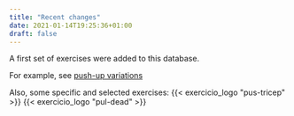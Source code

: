 ```yaml
---
title: "Recent changes"
date: 2021-01-14T19:25:36+01:00
draft: false
---
```

A first set of exercises were added to this database.

<!--more-->

For example, see [push-up variations](/collections/push-up-variations/)

Also, some specific and selected exercises:
{{< exercicio_logo "pus-tricep" >}} {{< exercicio_logo "pul-dead" >}}

